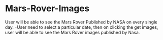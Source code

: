 # Mars-Rover-Images

User will be able to see the Mars Rover Published by NASA on every single day.
-User need to select a particular date, then on clicking the get images, user will be able to see the Mars Rover images published by Nasa.
